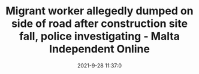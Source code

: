 ---
"title": "Migrant worker allegedly dumped on side of road after construction site fall, police investigating - Malta Independent Online"
"date": "2021-9-28 11:37:0"
"feed_name": "GOOGLENEWSCONSTRUCTION"
"feed_website": "https://news.google.com/search?q=construction%2Bincident&hl=en-US&gl=US&ceid=US:en"
"feed_rss": "https://news.google.com/rss/search?q=construction%2Bincident&hl=en-US&gl=US&ceid=US:en"
"link": "https://www.independent.com.mt/articles/2021-09-28/local-news/Migrant-worker-allegedly-dumped-on-side-of-road-after-falling-two-storeys-at-construction-site-6736237099"
"source": "{'href': 'https://www.independent.com.mt', 'title': 'Malta Independent Online'}"
"file": "_posts/2021-1-1-55a66c68ae5da6bce13d0bafa83d8c485798d8d0.md"
"accident": "1"
"drilling": "0"
"dead": "0"
"injured": "0"
"where": "unknown site"
"place": "unknown place"
---